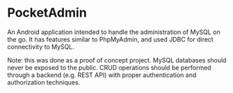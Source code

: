 # PocketAdmin
An Android application intended to handle the administration of MySQL on the go. It has features similar to PhpMyAdmin, and used JDBC for direct connectivity to MySQL. 

Note: this was done as a proof of concept project. MySQL databases should never be exposed to the public. CRUD operations should be performed through a backend (e.g. REST API) with proper authentication and authorization techniques.

